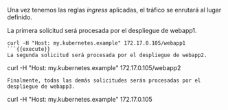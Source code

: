 Una vez tenemos las reglas _ingress_ aplicadas, el tráfico se enrutará al lugar definido.

La primera solicitud será procesada por el despliegue de webapp1.

```
curl -H "Host: my.kubernetes.example" 172.17.0.105/webapp1
```{{execute}}
La segunda solicitud será procesada por el despliegue de webapp2.
```
curl -H "Host: my.kubernetes.example" 172.17.0.105/webapp2
```{{execute}}
Finalmente, todas las demás solicitudes serán procesadas por el despliegue de webapp3.
```
curl -H "Host: my.kubernetes.example" 172.17.0.105
```{{execute}}